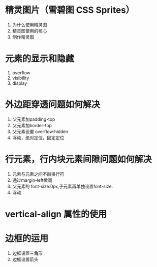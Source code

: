 # 精灵图片（雪碧图 CSS Sprites）
1. 为什么使用精灵图
2. 精灵图使用的核心
3. 制作精灵图

# 元素的显示和隐藏
1. overflow
2. visibility
3. display

# 外边距穿透问题如何解决

1. 父元素加padding-top
2. 父元素加border-top
3. 父元素设置 overflow:hidden
4. 浮动，绝对定位，固定定位

# 行元素，行内块元素间隙问题如何解决
1. 元素与元素之间不敲换行符
2. 通过margin-left微调
3. 父元素的 font-size:0px,子元素再单独设置font-size.
4. 浮动

# vertical-align 属性的使用

# 边框的运用
1. 边框设置三角形
2. 边框设置箭头

